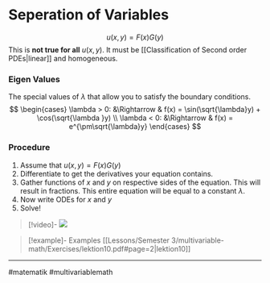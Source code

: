 # Seperation of Variables

$$u(x,y) = F(x)G(y)$$
This is **not true for all** $u(x,y)$. It must be [[Classification of Second order PDEs|linear]] and homogeneous.

### Eigen Values
The special values of $\lambda$ that allow you to satisfy the boundary conditions.
$$
\begin{cases}
\lambda > 0: &\Rightarrow & f(x) = \sin(\sqrt{\lambda}y) + \cos(\sqrt{\lambda }y) \\
\lambda < 0: &\Rightarrow & f(x) = e^{\pm\sqrt{\lambda}y}
\end{cases}
$$

### Procedure
1. Assume that $u(x,y) = F(x)G(y)$
2. Differentiate to get the derivatives your equation contains.
3. Gather functions of $x$ and $y$ on respective sides of the equation. This will result in fractions. This entire equation will be equal to a constant $\lambda$.
3. Now write ODEs for $x$ and $y$
4. Solve!

>[!video]-
>![](https://www.youtube.com/watch?v=VjWtMl6vQ3Q&list=PLMrJAkhIeNNQromC4WswpU1krLOq5Ro6S&index=18)

>[!example]- Examples
>[[Lessons/Semester 3/multivariable-math/Exercises/lektion10.pdf#page=2|lektion10]]

---
#matematik #multivariablemath